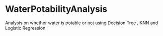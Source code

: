 # WaterPotabilityAnalysis
Analysis on whether water is potable or not using Decision Tree , KNN and Logistic Regression
